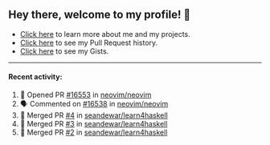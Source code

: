 ## Hey there, welcome to my profile! 👋

- [Click here](https://seandewar.github.io/) to learn more about me and my projects.
- [Click here](https://github.com/search?p=1&q=author%3Aseandewar+is%3Apr) to see my Pull Request history.
- [Click here](https://gist.github.com/seandewar) to see my Gists.

---

#### Recent activity:

<!--START_SECTION:activity-->
1. 💪 Opened PR [#16553](https://github.com/neovim/neovim/pull/16553) in [neovim/neovim](https://github.com/neovim/neovim)
2. 🗣 Commented on [#16538](https://github.com/neovim/neovim/issues/16538) in [neovim/neovim](https://github.com/neovim/neovim)
3. 🎉 Merged PR [#4](https://github.com/seandewar/learn4haskell/pull/4) in [seandewar/learn4haskell](https://github.com/seandewar/learn4haskell)
4. 🎉 Merged PR [#3](https://github.com/seandewar/learn4haskell/pull/3) in [seandewar/learn4haskell](https://github.com/seandewar/learn4haskell)
5. 🎉 Merged PR [#2](https://github.com/seandewar/learn4haskell/pull/2) in [seandewar/learn4haskell](https://github.com/seandewar/learn4haskell)
<!--END_SECTION:activity-->
